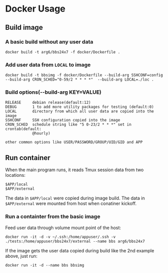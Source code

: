 # Docker Usage

## Build image

### A basic build without any user data
    docker build -t arg6/bbs24x7 -f docker/Dockerfile .

### Add user data from `LOCAL` to image
    docker build -t bbsimg -f docker/Dockerfile --build-arg SSHCONF=config --build-arg CRON_SCHED="0-59/2 * * * *"  --build-arg LOCAL=./loc .

### Build options(--build-arg KEY=VALUE)

    RELEASE     debian release(default:12)
    DEBUG       1 to add more utility packages for testing (default:0)
    LOCAL       directory from which all user data are copied into the image
    SSHCONF     SSH configuration copied into the image
    CRON_SCHED  schedule string like "5 0-23/2 * * *" set in crontab(default:
                @hourly)

    other common options like USER/PASSWORD/GROUP/UID/GID and APP

## Run container

When the main program runs, it reads Tmux session data from two locations:

    $APP/local
    $APP/external

The data in `$APP/local` were copied during image build.
The data in `$APP/external` were mounted from host when conatiner kickoff.

### Run a containter from the basic image

Feed user data through volume mount point of the host:

    docker run -it -d -v ~/.ssh:/home/appuser/.ssh -v ./tests:/home/appuser/bbs24x7/external --name bbs arg6/bbs24x7

If the image gets the user data copied during build like the 2nd example
above, just run:

    docker run -it -d --name bbs bbsimg
